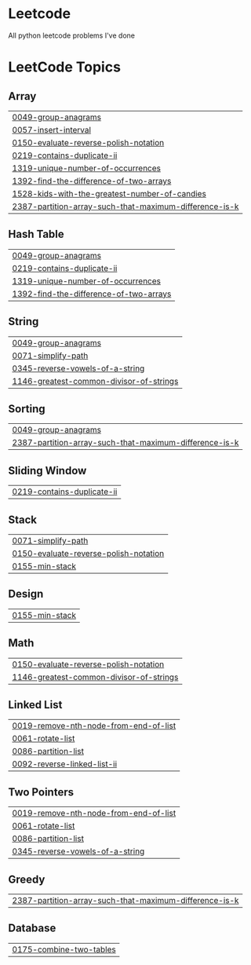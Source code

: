 # Leetcode
All python leetcode problems I've done

<!---LeetCode Topics Start-->
# LeetCode Topics
## Array
|  |
| ------- |
| [0049-group-anagrams](https://github.com/mihircoding/Leetcode/tree/master/0049-group-anagrams) |
| [0057-insert-interval](https://github.com/mihircoding/Leetcode/tree/master/0057-insert-interval) |
| [0150-evaluate-reverse-polish-notation](https://github.com/mihircoding/Leetcode/tree/master/0150-evaluate-reverse-polish-notation) |
| [0219-contains-duplicate-ii](https://github.com/mihircoding/Leetcode/tree/master/0219-contains-duplicate-ii) |
| [1319-unique-number-of-occurrences](https://github.com/mihircoding/Leetcode/tree/master/1319-unique-number-of-occurrences) |
| [1392-find-the-difference-of-two-arrays](https://github.com/mihircoding/Leetcode/tree/master/1392-find-the-difference-of-two-arrays) |
| [1528-kids-with-the-greatest-number-of-candies](https://github.com/mihircoding/Leetcode/tree/master/1528-kids-with-the-greatest-number-of-candies) |
| [2387-partition-array-such-that-maximum-difference-is-k](https://github.com/mihircoding/Leetcode/tree/master/2387-partition-array-such-that-maximum-difference-is-k) |
## Hash Table
|  |
| ------- |
| [0049-group-anagrams](https://github.com/mihircoding/Leetcode/tree/master/0049-group-anagrams) |
| [0219-contains-duplicate-ii](https://github.com/mihircoding/Leetcode/tree/master/0219-contains-duplicate-ii) |
| [1319-unique-number-of-occurrences](https://github.com/mihircoding/Leetcode/tree/master/1319-unique-number-of-occurrences) |
| [1392-find-the-difference-of-two-arrays](https://github.com/mihircoding/Leetcode/tree/master/1392-find-the-difference-of-two-arrays) |
## String
|  |
| ------- |
| [0049-group-anagrams](https://github.com/mihircoding/Leetcode/tree/master/0049-group-anagrams) |
| [0071-simplify-path](https://github.com/mihircoding/Leetcode/tree/master/0071-simplify-path) |
| [0345-reverse-vowels-of-a-string](https://github.com/mihircoding/Leetcode/tree/master/0345-reverse-vowels-of-a-string) |
| [1146-greatest-common-divisor-of-strings](https://github.com/mihircoding/Leetcode/tree/master/1146-greatest-common-divisor-of-strings) |
## Sorting
|  |
| ------- |
| [0049-group-anagrams](https://github.com/mihircoding/Leetcode/tree/master/0049-group-anagrams) |
| [2387-partition-array-such-that-maximum-difference-is-k](https://github.com/mihircoding/Leetcode/tree/master/2387-partition-array-such-that-maximum-difference-is-k) |
## Sliding Window
|  |
| ------- |
| [0219-contains-duplicate-ii](https://github.com/mihircoding/Leetcode/tree/master/0219-contains-duplicate-ii) |
## Stack
|  |
| ------- |
| [0071-simplify-path](https://github.com/mihircoding/Leetcode/tree/master/0071-simplify-path) |
| [0150-evaluate-reverse-polish-notation](https://github.com/mihircoding/Leetcode/tree/master/0150-evaluate-reverse-polish-notation) |
| [0155-min-stack](https://github.com/mihircoding/Leetcode/tree/master/0155-min-stack) |
## Design
|  |
| ------- |
| [0155-min-stack](https://github.com/mihircoding/Leetcode/tree/master/0155-min-stack) |
## Math
|  |
| ------- |
| [0150-evaluate-reverse-polish-notation](https://github.com/mihircoding/Leetcode/tree/master/0150-evaluate-reverse-polish-notation) |
| [1146-greatest-common-divisor-of-strings](https://github.com/mihircoding/Leetcode/tree/master/1146-greatest-common-divisor-of-strings) |
## Linked List
|  |
| ------- |
| [0019-remove-nth-node-from-end-of-list](https://github.com/mihircoding/Leetcode/tree/master/0019-remove-nth-node-from-end-of-list) |
| [0061-rotate-list](https://github.com/mihircoding/Leetcode/tree/master/0061-rotate-list) |
| [0086-partition-list](https://github.com/mihircoding/Leetcode/tree/master/0086-partition-list) |
| [0092-reverse-linked-list-ii](https://github.com/mihircoding/Leetcode/tree/master/0092-reverse-linked-list-ii) |
## Two Pointers
|  |
| ------- |
| [0019-remove-nth-node-from-end-of-list](https://github.com/mihircoding/Leetcode/tree/master/0019-remove-nth-node-from-end-of-list) |
| [0061-rotate-list](https://github.com/mihircoding/Leetcode/tree/master/0061-rotate-list) |
| [0086-partition-list](https://github.com/mihircoding/Leetcode/tree/master/0086-partition-list) |
| [0345-reverse-vowels-of-a-string](https://github.com/mihircoding/Leetcode/tree/master/0345-reverse-vowels-of-a-string) |
## Greedy
|  |
| ------- |
| [2387-partition-array-such-that-maximum-difference-is-k](https://github.com/mihircoding/Leetcode/tree/master/2387-partition-array-such-that-maximum-difference-is-k) |
## Database
|  |
| ------- |
| [0175-combine-two-tables](https://github.com/mihircoding/Leetcode/tree/master/0175-combine-two-tables) |
<!---LeetCode Topics End-->